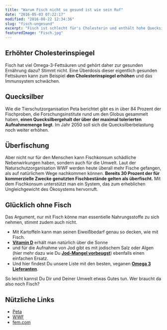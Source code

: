```yaml
---
title: "Warum Fisch nicht so gesund ist wie sein Ruf"
date: "2016-05-03 07:22:17"
modified: "2016-08-22 12:34:36"
slug: "fisch-ungesund"
excerpt: "Fisch ist schlecht für's Cholesterin und enthält hohe Quecksilbergehalte. Das belegen mittlerweile immer mehr Studien. "
featuredImage: "Fisch.jpg"
---
```


## Erhöhter Cholesterinspiegel

Fisch hat viel Omega-3-Fettsäuren und gehört daher zur gesunden Ernährung dazu? Stimmt nicht. Eine Überdosis dieser eigentlich gesunden Fettsäuren kann zum Beispiel **den Cholesterinspiegel erhöhen** und das Immunsystem schwächen.

## Quecksilber

Wie die Tierschutzorganisation Peta berichtet gibt es in über 84 Prozent der Fischproben, die Forschungsinstitute rund um den Globus gesammelt haben, **einen Quecksilbergehalt der über der maximal tolerierten Aufnahmemenge liegt**. Im Jahr 2050 soll sich die Quecksilberbelastung noch weiter erhöhen.

## Überfischung

Aber nicht nur für den Menschen kann Fischkonsum schädliche Nebenwirkungen haben, sondern auch für die Umwelt. Laut der Naturschutzorganisation WWF werden heute überall mehr Fische gefangen, als auf natürlichem Wege nachkommen können. **Bereits 30 Prozent der für kommerzielle Zwecke genutzten Fischbestände gelten als überfischt.** Mit dem Fischkonsum unterstützt man ein System, das zum erheblichen Ungleichgewicht des Ökosystems hervorruft.

## Glücklich ohne Fisch

Das Argument, nur mit Fisch könne man essentielle Nahrungsstoffe zu sich nehmen, stimmt zudem auch nicht.

*   Mit Kartoffeln kann man seinen Eiweißbedarf genau so decken, wie mit Fisch.
*   [**Vitamin D**](https://www.veganblatt.com/vitamin-d) erhält man natürlich über die Sonne
*   und für die Aufnahme von Jod gibt es mit jodischem Salz oder Algen (hier mehr dazu wie Du [**Jod-Mangel vorbeugst**](https://www.veganblatt.com/jod-mangel-vorbeugen)) ebenfalls einen einfachen Ersatz.
*   Und hier findest Du unsere Liste mit den besten, veganen [**Omega 3 Lieferanten**](https://www.veganblatt.com/omega-3-vegan).

So leicht kannst Du Dir und Deiner Umwelt etwas Gutes tun. Wer braucht da also noch Fisch?

## Nützliche Links

*   [Peta](http://www.peta.de/so-schaedlich-ist-fischkonsum-fuer-die-gesundheit#.VyINXKtejfY) 
*   [WWF](http://www.wwf.de/themen-projekte/meere-kuesten/fischerei/ueberfischung/)
*   [fem.com](http://www.at.fem.com/gesundheit/artikel/gesunde-ernaehrung-fisch-gar-nicht-so-gesund)